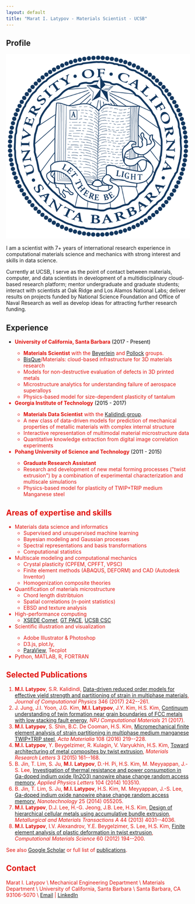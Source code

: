 ```yaml
---
layout: default
title: "Marat I. Latypov - Materials Scientist - UCSB"
---
```


## Profile

<img class="profile-picture" src="seal.png">

I am a scientist with 7+ years of international research experience in computational materials science and mechanics with strong interest and skills in data science. 

Currently at UCSB, I serve as the point of contact between materials, computer, and data scientists in development of a multidisciplinary cloud-based research platform; mentor undergraduate and graduate students; interact
with scientists at Oak Ridge and Los Alamos National Labs; deliver results on projects
funded by National Science Foundation and Office of Naval Research as well as develop ideas for attracting further research funding.

## Experience

- <font color="#e2120c"><strong>University of California, Santa Barbara</strong><font color="black"> (2017 - Present)</font>
    - **Materials Scientist** with the [Beyerlein](https://labs.me.ucsb.edu/beyerlein/) and [Pollock](https://labs.materials.ucsb.edu/pollock/) groups.
    - [BisQue](https://bioimage.ucsb.edu/bisque)/Materials: cloud-based infrastructure for 3D materials research
    - Models for non-destructive evaluation of defects in 3D printed metals
    - Microstructure analytics for understanding failure of aerospace superalloys
    - Physics-based model for size-dependent plasticity of tantalum
- <font color="#e2120c"><strong>Georgia Institute of Technology</strong><font color="black"> (2015 - 2017)</font>
    - **Materials Data Scientist** with the [Kalidindi group](https://matin.gatech.edu/groups/mined_super).
    - A new class of data-driven models for prediction of mechanical properties of metallic materials with complex internal structure
    - Interactive representation of multimodal material microstructure data
    - Quantitative knowledge extraction from digital image correlation experiments
- <font color="#e2120c"><strong>Pohang University of Science and Technology</strong><font color="black"> (2011 - 2015)</font>
    - **Graduate Research Assistant**
    - Research and development of new metal forming processes ("twist extrusion") by a combination of experimental characterization and multiscale simulations
    - Physics-based model for plasticity of TWIP+TRIP medium Manganese steel

## Areas of expertise and skills

- <font color="#e2120c">Materials data science and informatics</font>
    - Supervised and unsupervised machine learning
    - Bayesian modeling and Gaussian processes
    - Spectral representations and basis transformations
    - Computational statistics
- <font color="#e2120c">Multiscale modeling and computational mechanics</font>
    - Crystal plasticity (CPFEM, CPFFT, VPSC)
    - Finite element methods (ABAQUS, DEFORM) and CAD (Autodesk Inventor)
    - Homogenization composite theories
- <font color="#e2120c">Quantification of materials microstructure</font>
    - Chord length distribtuion
    - Spatial correlations (n-point statistics)
    - EBSD and texture analysis
- <font color="#e2120c">High-performance computing</font>
    - [XSEDE Comet](https://portal.xsede.org/sdsc-comet), [GT PACE](https://pace.gatech.edu/), [UCSB CSC](https://csc.cnsi.ucsb.edu/) 
- <font color="#e2120c">Scientific illustration and visualization
    - Adobe Illustrator & Photoshop
    - D3.js, plot.ly,
    - [ParaView](https://www.paraview.org/), Tecplot
- <font color="#e2120c">Python, MATLAB, R, FORTRAN</font>
## Selected Publications

1.  **M.I. Latypov**, S.R. Kalidindi, [Data-driven reduced order models for effective yield strength and partitioning of strain in multiphase materials](https://doi.org/10.1016/j.jcp.2017.06.013), *Journal of Computational Physics* 346 (2017) 242--261.
1.  J. Jung, J.I. Yoon, J.G. Kim, **M.I. Latypov**, J.Y. Kim, H.S. Kim, [Continuum understanding of twin formation near grain boundaries of FCC metals with low stacking fault energy](http://dx.doi.org/10.1038/s41524-017-0023-1), *NPJ Computational Materials* 21 (2017).
1.  **M.I. Latypov**, S. Shin, B.C. De Cooman, H.S. Kim, [Micromechanical finite element analysis of strain partitioning in multiphase medium manganese TWIP+TRIP steel](https://dx.doi.org/10.1016/j.actamat.2016.02.001), *Acta Materialia* 108 (2016) 219--228.
1.  **M.I. Latypov**, Y. Beygelzimer, R. Kulagin, V. Varyukhin, H.S. Kim, [Toward architecturing of metal composites by twist extrusion](https://dx.doi.org/10.1080/21663831.2015.1034812), *Materials Research Letters* 3 (2015) 161--168.
1.  B. Jin, T. Lim, S. Ju, **M.I. Latypov**, D.-H. Pi, H.S. Kim, M. Meyyappan, J.-S. Lee, [Investigation of thermal resistance and power consumption in Ga-doped indium oxide (In2O3) nanowire phase change random access memory](https://dx.doi.org/10.1063/1.4868537), *Applied Physics Letters* 104 (2014) 103510.
1.  B. Jin, T. Lim, S. Ju, **M.I. Latypov**, H.S. Kim, M. Meyyappan, J.-S. Lee, [Ga-doped indium oxide nanowire phase change random access memory](https://dx.doi.org/10.1088/0957-4484/25/5/055205), *Nanotechnology* 25 (2014) 055205.
1.  **M.I. Latypov**, D.J. Lee, H.-G. Jeong, J.B. Lee, H.S. Kim, [Design of hierarchical cellular metals using accumulative bundle extrusion](https://dx.doi.org/10.1007/s11661-013-1844-2), *Metallurgical and Materials Transactions A* 44 (2013) 4031--4036.
1.  **M.I. Latypov**, I.V. Alexandrov, Y.E. Beygelzimer, S. Lee, H.S. Kim, [Finite element analysis of plastic deformation in twist extrusion](https://dx.doi.org/10.1016/j.commatsci.2012.03.035), *Computational Materials Science* 60 (2012) 194--200.

See also [Google Scholar](https://scholar.google.com/citations?user=We5aJywAAAAJ&hl) or full list of [publications](/publications).

## Contact

Marat I. Latypov \\
Mechanical Engineering Department \\
Materials Department \\
University of California, Santa Barbara \\
Santa Barbara, CA 93106-5070 \\
[Email](mailto:latmarat@gmail.com) | [LinkedIn](https://www.linkedin.com/in/latmarat/) 